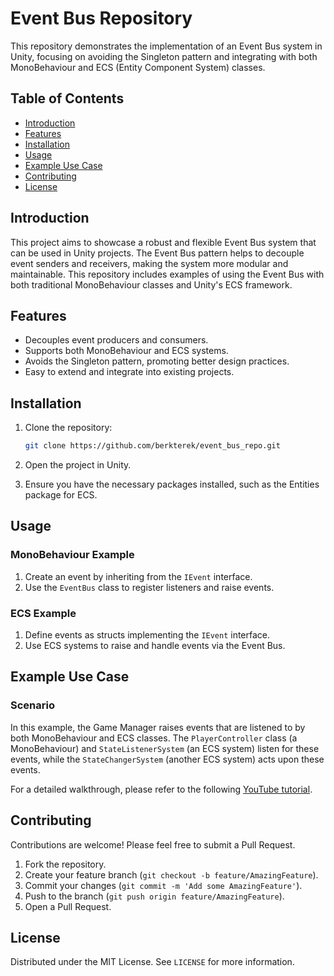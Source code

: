
# Event Bus Repository

This repository demonstrates the implementation of an Event Bus system in Unity, focusing on avoiding the Singleton pattern and integrating with both MonoBehaviour and ECS (Entity Component System) classes.

## Table of Contents

- [Introduction](#introduction)
- [Features](#features)
- [Installation](#installation)
- [Usage](#usage)
- [Example Use Case](#example-use-case)
- [Contributing](#contributing)
- [License](#license)

## Introduction

This project aims to showcase a robust and flexible Event Bus system that can be used in Unity projects. The Event Bus pattern helps to decouple event senders and receivers, making the system more modular and maintainable. This repository includes examples of using the Event Bus with both traditional MonoBehaviour classes and Unity's ECS framework.

## Features

- Decouples event producers and consumers.
- Supports both MonoBehaviour and ECS systems.
- Avoids the Singleton pattern, promoting better design practices.
- Easy to extend and integrate into existing projects.

## Installation

1. Clone the repository:
   ```bash
   git clone https://github.com/berkterek/event_bus_repo.git
   ```

2. Open the project in Unity.

3. Ensure you have the necessary packages installed, such as the Entities package for ECS.

## Usage

### MonoBehaviour Example

1. Create an event by inheriting from the `IEvent` interface.
2. Use the `EventBus` class to register listeners and raise events.

### ECS Example

1. Define events as structs implementing the `IEvent` interface.
2. Use ECS systems to raise and handle events via the Event Bus.

## Example Use Case

### Scenario

In this example, the Game Manager raises events that are listened to by both MonoBehaviour and ECS classes. The `PlayerController` class (a MonoBehaviour) and `StateListenerSystem` (an ECS system) listen for these events, while the `StateChangerSystem` (another ECS system) acts upon these events.

For a detailed walkthrough, please refer to the following [YouTube tutorial](https://youtu.be/He66_RMcYWE).

## Contributing

Contributions are welcome! Please feel free to submit a Pull Request.

1. Fork the repository.
2. Create your feature branch (`git checkout -b feature/AmazingFeature`).
3. Commit your changes (`git commit -m 'Add some AmazingFeature'`).
4. Push to the branch (`git push origin feature/AmazingFeature`).
5. Open a Pull Request.

## License

Distributed under the MIT License. See `LICENSE` for more information.
